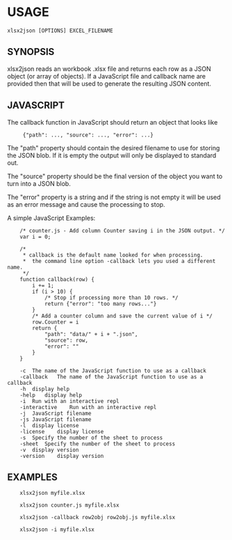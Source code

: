 
# USAGE

    xlsx2json [OPTIONS] EXCEL_FILENAME
 
## SYNOPSIS

xlsx2json reads an workbook .xlsx file and returns each row as a JSON object (or array of objects). If a JavaScript file and callback name are provided then that will be used to generate the resulting JSON content.

## JAVASCRIPT

The callback function in JavaScript should return an object that looks like

```
     {"path": ..., "source": ..., "error": ...}
```

The "path" property should contain the desired filename to use for storing
the JSON blob. If it is empty the output will only be displayed to standard out.

The "source" property should be the final version of the object you want to
turn into a JSON blob.

The "error" property is a string and if the string is not empty it will be
used as an error message and cause the processing to stop.

A simple JavaScript Examples:

```shell
    /* counter.js - Add column Counter saving i in the JSON output. */
    var i = 0;

    /* 
     * callback is the default name looked for when processing.
     *  the command line option -callback lets you used a different name.
     */
    function callback(row) {
        i += 1;
        if (i > 10) {
            /* Stop if processing more than 10 rows. */
            return {"error": "too many rows..."}
        }
        /* Add a counter column and save the current value of i */
        row.Counter = i
        return {
            "path": "data/" + i + ".json",
            "source": row,
            "error": ""
        }
    }
```


```
	-c	The name of the JavaScript function to use as a callback
	-callback	The name of the JavaScript function to use as a callback
	-h	display help
	-help	display help
	-i	Run with an interactive repl
	-interactive	Run with an interactive repl
	-j	JavaScript filename
	-js	JavaScript filename
	-l	display license
	-license	display license
	-s	Specify the number of the sheet to process
	-sheet	Specify the number of the sheet to process
	-v	display version
	-version	display version
```

## EXAMPLES

```
    xlsx2json myfile.xlsx

	xlsx2json counter.js myfile.xlsx

    xlsx2json -callback row2obj row2obj.js myfile.xlsx

	xlsx2json -i myfile.xlsx
```


